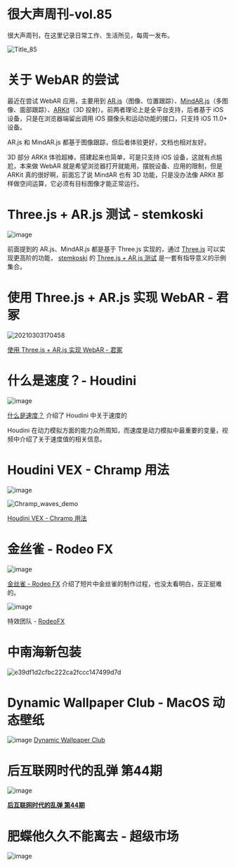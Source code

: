 # 很大声周刊-vol.85
很大声周刊，在这里记录日常工作、生活所见，每周一发布。

![Title_85](https://user-images.githubusercontent.com/20842136/209430743-80cf3eda-47f7-40ce-b692-5970501b5083.png)

# 关于 WebAR 的尝试
最近在尝试 WebAR 应用，主要用到  [AR.js](https://ar-js-org.github.io/AR.js-Docs/)（图像、位置跟踪）、[MindAR.js](https://hiukim.github.io/mind-ar-js-doc/)（多图像、面部跟踪）、[ARKit](https://developer.apple.com/cn/documentation/arkit/)（3D 投射）。前两者理论上是全平台支持，后者基于 iOS 设备，只是在浏览器端留出调用 iOS 摄像头和运动功能的接口，只支持 iOS 11.0+ 设备。

AR.js 和 MindAR.js 都基于图像跟踪，但后者体验更好，文档也相对友好。

3D 部分 ARKit 体验超棒，搭建起来也简单，可是只支持 iOS 设备，这就有点尴尬，本来做 WebAR 就是希望浏览器打开就能用，摆脱设备、应用的限制，但是 ARKit 真的很好啊，前面忘了说 MindAR 也有 3D 功能，只是没办法像 ARKit 那样做空间运算，它必须有目标图像才能正常运行。

# Three.js + AR.js 测试 - stemkoski
![image](https://user-images.githubusercontent.com/20842136/209432319-49107adf-2aa0-4649-a72a-00074d32aab5.png)

前面提到的 AR.js、MindAR.js 都是基于 Three.js 实现的，通过 [Three.js](https://threejs.org/) 可以实现更高阶的功能， [stemkoski](https://github.com/stemkoski/AR-Examples) 的 [Three.js + AR.js 测试](https://stemkoski.github.io/AR-Examples/) 是一套有指导意义的示例集合。

# 使用 Three.js + AR.js 实现 WebAR - 君冢
![20210303170458](https://user-images.githubusercontent.com/20842136/209432508-9eca807f-0a82-4cff-8dc6-9fbc9223d299.gif)

[使用 Three.js + AR.js 实现 WebAR - 君冢](https://blog.kimizuka.org/entry/2021/03/03/175450)

# 什么是速度？- Houdini
![image](https://user-images.githubusercontent.com/20842136/209433067-bf866a6b-734d-4138-8580-781e9303b849.png)

[什么是速度？](https://www.youtube.com/watch?v=wNLxXMWwkxk&t=8s) 介绍了 Houdini 中关于速度的

Houdini 在动力模拟方面的能力众所周知，而速度是动力模拟中最重要的变量，视频中介绍了关于速度值的相关信息。

# Houdini VEX - Chramp 用法
![image](https://user-images.githubusercontent.com/20842136/209432587-40df53be-918e-4739-a249-4b9c537bd99a.png)

![Chramp_waves_demo](https://user-images.githubusercontent.com/20842136/209432614-6d86d115-b75b-4535-a08d-a6c209738d72.gif)

[Houdini VEX - Chramp 用法](https://www.tokeru.com/cgwiki/index.php?title=JoyOfVex4)

# 金丝雀 - Rodeo FX
![image](https://user-images.githubusercontent.com/20842136/209432704-79b486c7-a621-49b1-99e6-29719143b001.png)

[金丝雀 - Rodeo FX](https://www.sidefx.com/community/canary/) 介绍了短片中金丝雀的制作过程，也没太看明白，反正挺难的。

![image](https://user-images.githubusercontent.com/20842136/209432892-b956b852-7121-4040-9154-17ed24ab7e32.png)

特效团队 - [RodeoFX](https://www.rodeofx.com/)

# 中南海新包装
![e39df1d2cfbc222ca2fccc147499d7d](https://user-images.githubusercontent.com/20842136/209463075-f9612d27-8275-4693-a99c-754ac6c01c53.jpg)

# Dynamic Wallpaper Club - MacOS 动态壁纸
![image](https://user-images.githubusercontent.com/20842136/209463256-8fafc9a7-e4c3-4935-9afc-bf1177d4800e.png)
[Dynamic Wallpaper Club](https://dynamicwallpaper.club/)

# 后互联网时代的乱弹 第44期
![image](https://user-images.githubusercontent.com/20842136/209463961-a5022a8e-6617-424a-a4c0-2b0b29ecb9df.png)

**[后互联网时代的乱弹 第44期](https://www.bilibili.com/video/BV1He4y1j7oY/?spm_id_from=444.41.list.card_archive.click&vd_source=6c68891752436b0097051bf700e169a9)**

# 肥蝶他久久不能离去 - 超级市场
![image](https://user-images.githubusercontent.com/20842136/209463218-b979dff8-98bc-42f9-bc37-2356691766c5.png)
